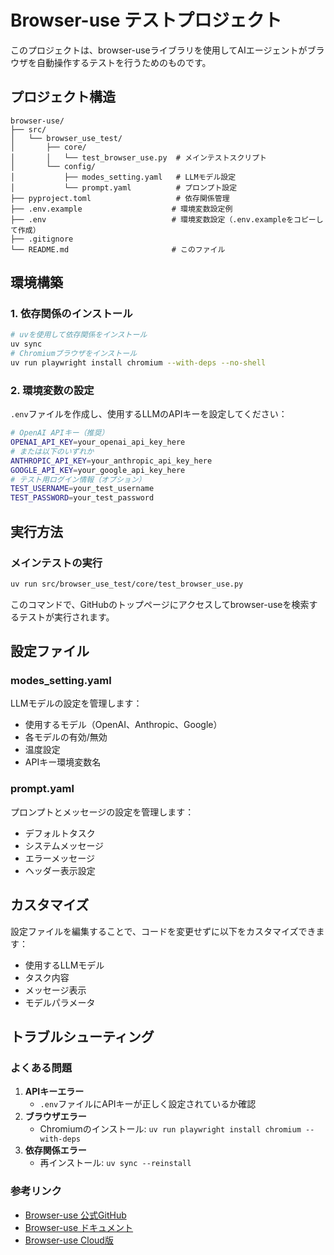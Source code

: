 # Browser-use テストプロジェクト
このプロジェクトは、browser-useライブラリを使用してAIエージェントがブラウザを自動操作するテストを行うためのものです。

## プロジェクト構造
```
browser-use/
├── src/
│   └── browser_use_test/
│       ├── core/
│       │   └── test_browser_use.py  # メインテストスクリプト
│       └── config/
│           ├── modes_setting.yaml   # LLMモデル設定
│           └── prompt.yaml          # プロンプト設定
├── pyproject.toml                   # 依存関係管理
├── .env.example                    # 環境変数設定例
├── .env                            # 環境変数設定（.env.exampleをコピーして作成）
├── .gitignore
└── README.md                       # このファイル
```

## 環境構築
### 1. 依存関係のインストール
```bash
# uvを使用して依存関係をインストール
uv sync
# Chromiumブラウザをインストール
uv run playwright install chromium --with-deps --no-shell
```

### 2. 環境変数の設定
`.env`ファイルを作成し、使用するLLMのAPIキーを設定してください：
```bash
# OpenAI APIキー（推奨）
OPENAI_API_KEY=your_openai_api_key_here
# または以下のいずれか
ANTHROPIC_API_KEY=your_anthropic_api_key_here
GOOGLE_API_KEY=your_google_api_key_here
# テスト用ログイン情報（オプション）
TEST_USERNAME=your_test_username
TEST_PASSWORD=your_test_password
```

## 実行方法
### メインテストの実行

```bash
uv run src/browser_use_test/core/test_browser_use.py
```

このコマンドで、GitHubのトップページにアクセスしてbrowser-useを検索するテストが実行されます。
## 設定ファイル
### modes_setting.yaml
LLMモデルの設定を管理します：
- 使用するモデル（OpenAI、Anthropic、Google）
- 各モデルの有効/無効
- 温度設定
- APIキー環境変数名
### prompt.yaml
プロンプトとメッセージの設定を管理します：
- デフォルトタスク
- システムメッセージ
- エラーメッセージ
- ヘッダー表示設定

## カスタマイズ
設定ファイルを編集することで、コードを変更せずに以下をカスタマイズできます：
- 使用するLLMモデル
- タスク内容
- メッセージ表示
- モデルパラメータ

## トラブルシューティング
### よくある問題
1. **APIキーエラー**
   - `.env`ファイルにAPIキーが正しく設定されているか確認
2. **ブラウザエラー**
   - Chromiumのインストール: `uv run playwright install chromium --with-deps`
3. **依存関係エラー**
   - 再インストール: `uv sync --reinstall`

### 参考リンク
- [Browser-use 公式GitHub](https://github.com/browser-use/browser-use)
- [Browser-use ドキュメント](https://docs.browser-use.com/)
- [Browser-use Cloud版](https://cloud.browser-use.com/)
